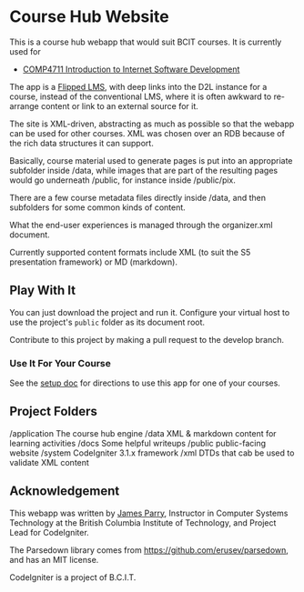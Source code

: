 # Course Hub Website

This is a course hub webapp that would suit BCIT courses.
It is currently used for 
- [COMP4711 Introduction to Internet Software Development](https://comp4711.jlparry.com)

The app is a [Flipped LMS](http://hibbittsdesign.org/blog/posts/2015-12-18-flipped-lms-using-an-open-and-collaborative-platform), 
with deep links into the D2L
instance for a course, instead of the conventional LMS,
where it is often awkward to re-arrange content or link
to an external source for it.

The site is XML-driven, abstracting as much as possible so that the
webapp can be used for other courses. XML was chosen over an RDB
because of the rich data structures it can support.

Basically, course material used to generate pages is put into an
appropriate subfolder inside /data, while images that are part
of the resulting pages would go underneath /public, for instance
inside /public/pix.

There are a few course metadata files directly inside /data, and
then subfolders for some common kinds of content.

What the end-user experiences is managed through the organizer.xml
document. 

Currently supported content formats include XML (to suit the S5
presentation framework) or MD (markdown).

## Play With It

You can just download the project and run it.
Configure your virtual host to use the project's `public` folder
as its document root.

Contribute to this project by making a pull request to the develop branch.

### Use It For Your Course

See the [setup doc](docs/setup.md) for directions to use this app
for one of your courses.

## Project Folders

/application	The course hub engine
/data           XML & markdown content for learning activities
/docs           Some helpful writeups
/public         public-facing website
/system		CodeIgniter 3.1.x framework
/xml            DTDs that cab be used to validate XML content

## Acknowledgement

This webapp was written by [James Parry](mailto:jim_parry@bcit.ca), Instructor in Computer Systems
Technology at the British Columbia Institute of Technology,
and Project Lead for CodeIgniter.

The Parsedown library comes from https://github.com/erusev/parsedown, and has an MIT license.

CodeIgniter is a project of B.C.I.T.
